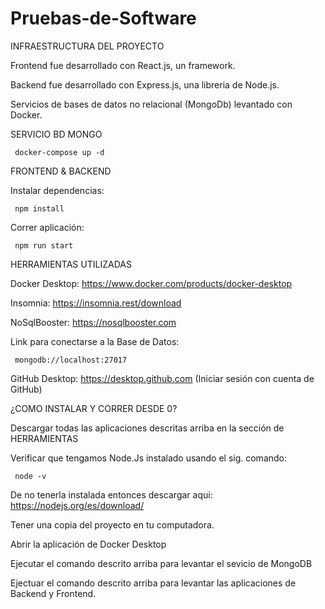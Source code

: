 ﻿# Pruebas-de-Software 
 
 INFRAESTRUCTURA DEL PROYECTO
 
 Frontend fue desarrollado con React.js, un framework.
 
 Backend fue desarrollado con Express.js, una libreria de Node.js.
 
 Servicios de bases de datos no relacional (MongoDb) levantado con Docker.
 
 
 SERVICIO BD MONGO

     docker-compose up -d


FRONTEND & BACKEND

Instalar dependencias: 
     
     npm install

Correr aplicación: 
     
     npm run start


HERRAMIENTAS UTILIZADAS

Docker Desktop: https://www.docker.com/products/docker-desktop

Insomnia: https://insomnia.rest/download


NoSqlBooster: https://nosqlbooster.com

Link para conectarse a la Base de Datos: 

     mongodb://localhost:27017


GitHub Desktop: https://desktop.github.com (Iniciar sesión con cuenta de GitHub)


¿COMO INSTALAR Y CORRER DESDE 0?

Descargar todas las aplicaciones descritas arriba en la sección de HERRAMIENTAS

Verificar que tengamos Node.Js instalado usando el sig. comando:

     node -v
 
 De no tenerla instalada entonces descargar aqui: https://nodejs.org/es/download/
 
 Tener una copia del proyecto en tu computadora.
 
 Abrir la aplicación de Docker Desktop
 
 Ejecutar el comando descrito arriba para levantar el sevicio de MongoDB
 
 Ejectuar el comando descrito arriba para levantar las aplicaciones de Backend y Frontend.
